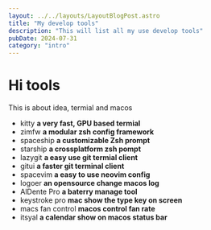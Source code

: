 ```yaml
---
layout: ../../layouts/LayoutBlogPost.astro
title: "My develop tools"
description: "This will list all my use develop tools"
pubDate: 2024-07-31
category: "intro"
---
```


# Hi tools

This is about idea, termial and macos

- kitty              **a very fast, GPU based termial**
- zimfw              **a modular zsh config framework**
- spaceship          **a customizable Zsh prompt**
- starship           **a crossplatform zsh pompt**
- lazygit            **a easy use git termial client**
- gitui              **a faster git terminal client**
- spacevim           **a easy to use neovim config**
- logoer             **an opensource change macos log**
- AlDente Pro        **a baterry manage tool**
- keystroke pro      **mac show the type key on screen**
- macs fan control   **macos control fan rate**
- itsyal             **a calendar show on macos status bar**
